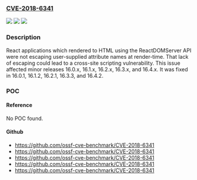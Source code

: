 ### [CVE-2018-6341](https://cve.mitre.org/cgi-bin/cvename.cgi?name=CVE-2018-6341)
![](https://img.shields.io/static/v1?label=Product&message=react-dom&color=blue)
![](https://img.shields.io/static/v1?label=Version&message=!%3D%3E%2016.4.2%20&color=brighgreen)
![](https://img.shields.io/static/v1?label=Vulnerability&message=Improper%20Neutralization%20of%20Input%20During%20Web%20Page%20Generation%20(CWE-79)&color=brighgreen)

### Description

React applications which rendered to HTML using the ReactDOMServer API were not escaping user-supplied attribute names at render-time. That lack of escaping could lead to a cross-site scripting vulnerability. This issue affected minor releases 16.0.x, 16.1.x, 16.2.x, 16.3.x, and 16.4.x. It was fixed in 16.0.1, 16.1.2, 16.2.1, 16.3.3, and 16.4.2.

### POC

#### Reference
No POC found.

#### Github
- https://github.com/ossf-cve-benchmark/CVE-2018-6341
- https://github.com/ossf-cve-benchmark/CVE-2018-6341
- https://github.com/ossf-cve-benchmark/CVE-2018-6341
- https://github.com/ossf-cve-benchmark/CVE-2018-6341
- https://github.com/ossf-cve-benchmark/CVE-2018-6341

